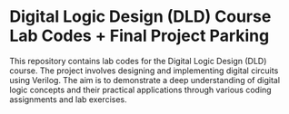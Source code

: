 
# Digital Logic Design (DLD) Course Lab Codes + Final Project Parking

This repository contains lab codes for the Digital Logic Design (DLD) course. The project involves designing and implementing digital circuits using Verilog. The aim is to demonstrate a deep understanding of digital logic concepts and their practical applications through various coding assignments and lab exercises.

